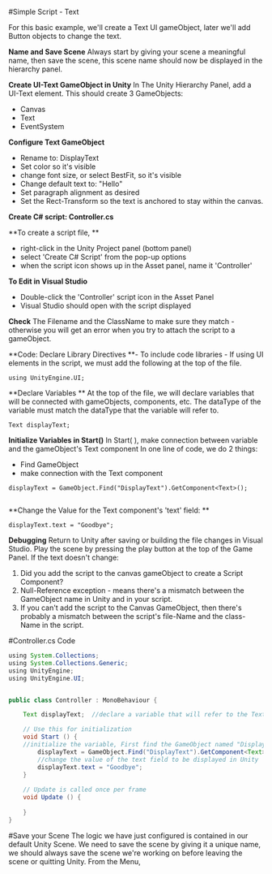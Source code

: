#Simple Script - Text 

For this basic example, we'll create a Text UI gameObject, later we'll add Button objects to change the text.

**Name and Save Scene** 
Always start by giving your scene a meaningful name, then save the scene, this scene name should now be displayed in the hierarchy panel. 

**Create UI-Text GameObject in Unity**
In The Unity Hierarchy Panel, add a UI-Text element.   This should create 3 GameObjects:
   - Canvas
   - Text
   - EventSystem 
   
**Configure Text GameObject**
   - Rename to:  DisplayText
   - Set color so it's visible
   - change font size, or select BestFit, so it's visible
   - Change default text to: "Hello"
   - Set paragraph alignment as desired
   - Set the Rect-Transform so the text is anchored to stay within the canvas.


**Create C# script:  Controller.cs**

**To create a script file, **
   - right-click in the Unity Project panel (bottom panel)
   - select 'Create C# Script' from the pop-up options
   - when the script icon shows up in the Asset panel, name it 'Controller'
   
   
   
**To Edit in Visual Studio**
   - Double-click the 'Controller' script icon in the Asset Panel
   - Visual Studio should open with the script displayed
   
**Check** The Filename and the ClassName to make sure they match - otherwise you will get an error when you try to attach the script to a gameObject.

**Code: Declare Library Directives **- To include code libraries - If using UI elements in the script, we must add the following at the top of the file.

   `using UnityEngine.UI;`


**Declare Variables **
  At the top of the file, we will declare variables that will be connected with gameObjects, components, etc.  The dataType of the variable must match the dataType that the variable will refer to.
  
  `Text displayText; `
   
   **Initialize Variables in Start()**
 In Start( ), make connection between variable and the gameObject's Text component
 In one line of code, we do 2 things:
  -  Find GameObject 
  -  make connection with the Text component

   
```
displayText = GameObject.Find("DisplayText").GetComponent<Text>(); 
    
```
**Change the Value for the Text component's 'text' field: **

```
displayText.text = "Goodbye";
```

**Debugging**
Return to Unity after saving or building the file changes in Visual Studio. Play the scene by pressing the play button at the top of the Game Panel.
If the text doesn't change:
1.  Did you add the script to the canvas gameObject to create a Script Component?
2.  Null-Reference exception - means there's a mismatch between the GameObject name in Unity and in your script.
3.  If you can't add the script to the Canvas GameObject, then there's probably a mismatch between the script's file-Name and the class-Name in the script.  


   
#Controller.cs Code

```java
using System.Collections;
using System.Collections.Generic;
using UnityEngine;
using UnityEngine.UI;


public class Controller : MonoBehaviour {

    Text displayText;  //declare a variable that will refer to the Text component on the DisplayText gameObject in the scene  

	// Use this for initialization
	void Start () {
	//initialize the variable, First find the GameObject named "DisplayText, then connect to the Text component on that gameObject
        displayText = GameObject.Find("DisplayText").GetComponent<Text>(); 
        //change the value of the text field to be displayed in Unity
        displayText.text = "Goodbye";
	}
	
	// Update is called once per frame
	void Update () {
		
	}
}


```

#Save your Scene
The logic we have just configured is contained in our default Unity Scene.  We need to save the scene by giving it a unique name, we should always save the scene we're working on before leaving the scene or quitting Unity.  From the Menu, 

   
   
   
   